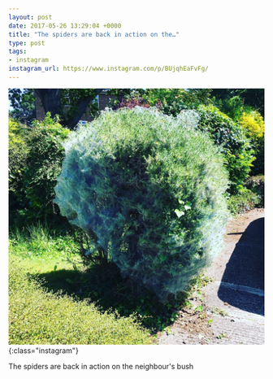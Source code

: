 ```yaml
---
layout: post
date: 2017-05-26 13:29:04 +0000
title: "The spiders are back in action on the…"
type: post
tags:
- instagram
instagram_url: https://www.instagram.com/p/BUjqhEaFvFg/
---
```


![Instagram - BUjqhEaFvFg](/img/BUjqhEaFvFg.jpg){:class="instagram"}

The spiders are back in action on the neighbour's bush
